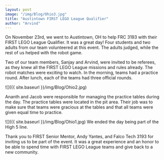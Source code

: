 ```yaml
---
layout: post
image: "/img/Blog/Ohio3.jpg"
title: "Austintown FIRST LEGO League Qualifier"
author: "Arvind"
---
```


On November 23rd, we went to Austintown, OH to help FRC 3193 with their FIRST LEGO League Qualifier.  It was a great day! Four students and two adults from our team volunteered at this event. The adults judged, while the rest of us helped with the robot game.

Two of our team members, Sanjay and Arvind, were invited to be referees, as they knew all the FIRST LEGO League missions and rules already. The robot matches were exciting to watch. In the morning, teams had a practice round. After lunch, each of the teams had three official rounds.

![]({{ site.baseurl }}/img/Blog/Ohio2.jpg)

Ananth and Jacob were responsible for managing the practice tables during the day. The practice tables were located in the pit area. Their job was to make sure that teams were gracious at the tables and that all teams were given equal time to practice. 

![]({{ site.baseurl }}/img/Blog/Ohio1.jpg)
We ended the day being part of the High 5 line.

Thank you to FIRST Senior Mentor, Andy Yantes, and Falco Tech 3193 for inviting us to be part of the event. It was a great experience and an honor to be able to spend time with FIRST LEGO League teams and give back to a new community.
